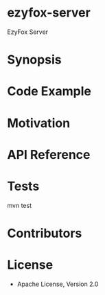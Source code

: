 # ezyfox-server
EzyFox Server

# Synopsis

# Code Example

# Motivation

# API Reference

# Tests

mvn test

# Contributors

# License

- Apache License, Version 2.0
